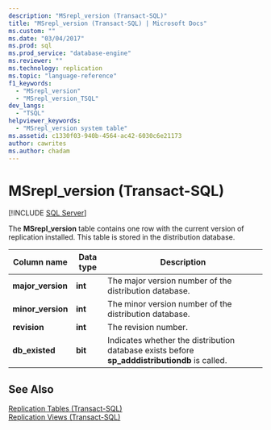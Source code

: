 ```yaml
---
description: "MSrepl_version (Transact-SQL)"
title: "MSrepl_version (Transact-SQL) | Microsoft Docs"
ms.custom: ""
ms.date: "03/04/2017"
ms.prod: sql
ms.prod_service: "database-engine"
ms.reviewer: ""
ms.technology: replication
ms.topic: "language-reference"
f1_keywords: 
  - "MSrepl_version"
  - "MSrepl_version_TSQL"
dev_langs: 
  - "TSQL"
helpviewer_keywords: 
  - "MSrepl_version system table"
ms.assetid: c1330f03-940b-4564-ac42-6030c6e21173
author: cawrites
ms.author: chadam
---
```

# MSrepl_version (Transact-SQL)
[!INCLUDE [SQL Server](../../includes/applies-to-version/sqlserver.md)]

  The **MSrepl_version** table contains one row with the current version of replication installed. This table is stored in the distribution database.  
  
|Column name|Data type|Description|  
|-----------------|---------------|-----------------|  
|**major_version**|**int**|The major version number of the distribution database.|  
|**minor_version**|**int**|The minor version number of the distribution database.|  
|**revision**|**int**|The revision number.|  
|**db_existed**|**bit**|Indicates whether the distribution database exists before **sp_adddistributiondb** is called.|  
  
## See Also  
 [Replication Tables &#40;Transact-SQL&#41;](../../relational-databases/system-tables/replication-tables-transact-sql.md)   
 [Replication Views &#40;Transact-SQL&#41;](../../relational-databases/system-views/replication-views-transact-sql.md)  
  
  
